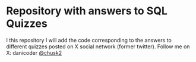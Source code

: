 # Repository with answers to SQL Quizzes

I this repository I will add the code corresponding to the answers to different quizzes posted on X social network (former twitter).
Follow me on X: danicoder [@chusk2](https://twitter.com/chusk2)
